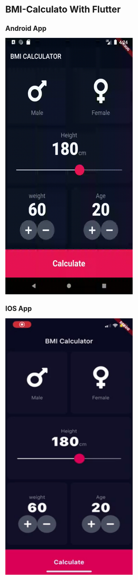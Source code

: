# BMI-Calculato With Flutter

## Android App
<img src="https://raw.githubusercontent.com/gdarwish/BMI-Calculato/master/android.gif?token=ANKMCKOVFTSBHNCAVOH2J7K62AVYO" width="400" height="800" />

## IOS App
<img src="https://raw.githubusercontent.com/gdarwish/BMI-Calculato/master/ios.gif?token=ANKMCKNTRLJM37TI2IY5VBK62AVX4" width="400" height="800" />

